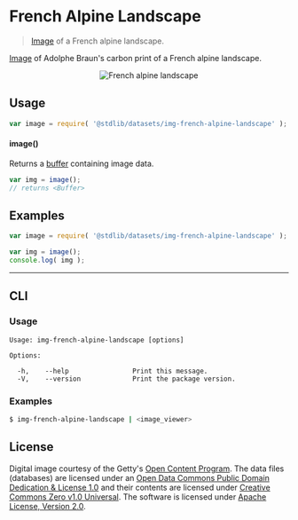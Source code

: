<!--

@license Apache-2.0

Copyright (c) 2018 The Stdlib Authors.

Licensed under the Apache License, Version 2.0 (the "License");
you may not use this file except in compliance with the License.
You may obtain a copy of the License at

   http://www.apache.org/licenses/LICENSE-2.0

Unless required by applicable law or agreed to in writing, software
distributed under the License is distributed on an "AS IS" BASIS,
WITHOUT WARRANTIES OR CONDITIONS OF ANY KIND, either express or implied.
See the License for the specific language governing permissions and
limitations under the License.

-->

# French Alpine Landscape

> [Image][@braun:1870a] of a French alpine landscape.

<section class="intro">

[Image][@braun:1870a] of Adolphe Braun's carbon print of a French alpine landscape.

<!-- <image align="center" src="./data/image.jpg" alt="French alpine landscape"> -->

<div class="image" align="center">
    <img src="https://cdn.rawgit.com/stdlib-js/stdlib/7d36e407ac3bc68e216186cb11b14da2f97be026/lib/node_modules/@stdlib/datasets/img-french-alpine-landscape/data/image.jpg" alt="French alpine landscape">
    <br>
</div>

<!-- </image> -->

</section>

<!-- /.intro -->

<section class="usage">

## Usage

```javascript
var image = require( '@stdlib/datasets/img-french-alpine-landscape' );
```

#### image()

Returns a [buffer][@stdlib/buffer/ctor] containing image data.

```javascript
var img = image();
// returns <Buffer>
```

</section>

<!-- /.usage -->

<section class="examples">

<!-- TODO: more creative example. -->

## Examples

<!-- eslint no-undef: "error" -->

```javascript
var image = require( '@stdlib/datasets/img-french-alpine-landscape' );

var img = image();
console.log( img );
```

</section>

<!-- /.examples -->

* * *

<section class="cli">

## CLI

<section class="usage">

### Usage

```text
Usage: img-french-alpine-landscape [options]

Options:

  -h,    --help                Print this message.
  -V,    --version             Print the package version.
```

</section>

<!-- /.usage -->

<section class="examples">

### Examples

```bash
$ img-french-alpine-landscape | <image_viewer>
```

</section>

<!-- /.examples -->

</section>

<!-- /.cli -->

<!-- <license> -->

## License

Digital image courtesy of the Getty's [Open Content Program][getty-open-content]. The data files (databases) are licensed under an [Open Data Commons Public Domain Dedication & License 1.0][pddl-1.0] and their contents are licensed under [Creative Commons Zero v1.0 Universal][cc0]. The software is licensed under [Apache License, Version 2.0][apache-license].

<!-- </license> -->

<section class="links">

[getty-open-content]: http://www.getty.edu/about/opencontent.html

[pddl-1.0]: http://opendatacommons.org/licenses/pddl/1.0/

[cc0]: https://creativecommons.org/publicdomain/zero/1.0

[apache-license]: https://www.apache.org/licenses/LICENSE-2.0

[@braun:1870a]: http://www.getty.edu/art/collection/objects/54324/adolphe-braun-alpine-landscape-french-1865-1870/

[@stdlib/buffer/ctor]: https://github.com/stdlib-js/buffer-ctor

</section>

<!-- /.links -->
